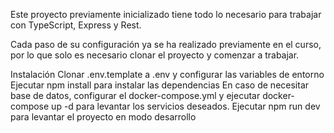 Este proyecto previamente inicializado tiene todo lo necesario para trabajar con TypeScript, Express y Rest.

Cada paso de su configuración ya se ha realizado previamente en el curso, por lo que solo es necesario clonar el proyecto y comenzar a trabajar.

Instalación
Clonar .env.template a .env y configurar las variables de entorno
Ejecutar npm install para instalar las dependencias
En caso de necesitar base de datos, configurar el docker-compose.yml y ejecutar docker-compose up -d para levantar los servicios deseados.
Ejecutar npm run dev para levantar el proyecto en modo desarrollo